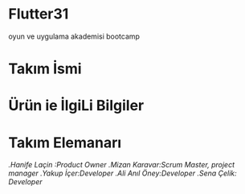 # Flutter31
oyun ve uygulama akademisi bootcamp
 # Takım İsmi
 
 # Ürün ie İlgiLi Bilgiler
 
 # Takım Elemanarı
 *.Hanife Laçin :Product Owner*
 *.Mizan Karavar:Scrum Master, project manager*
 *.Yakup İçer:Developer*
 *.Ali Anıl Öney:Developer*
 *.Sena Çelik: Developer*
